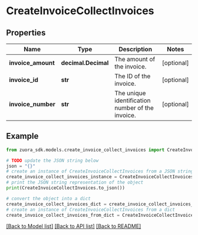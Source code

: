 # CreateInvoiceCollectInvoices


## Properties

Name | Type | Description | Notes
------------ | ------------- | ------------- | -------------
**invoice_amount** | **decimal.Decimal** | The amount of the invoice.  | [optional] 
**invoice_id** | **str** | The ID of the invoice.  | [optional] 
**invoice_number** | **str** | The unique identification number of the invoice.  | [optional] 

## Example

```python
from zuora_sdk.models.create_invoice_collect_invoices import CreateInvoiceCollectInvoices

# TODO update the JSON string below
json = "{}"
# create an instance of CreateInvoiceCollectInvoices from a JSON string
create_invoice_collect_invoices_instance = CreateInvoiceCollectInvoices.from_json(json)
# print the JSON string representation of the object
print(CreateInvoiceCollectInvoices.to_json())

# convert the object into a dict
create_invoice_collect_invoices_dict = create_invoice_collect_invoices_instance.to_dict()
# create an instance of CreateInvoiceCollectInvoices from a dict
create_invoice_collect_invoices_from_dict = CreateInvoiceCollectInvoices.from_dict(create_invoice_collect_invoices_dict)
```
[[Back to Model list]](../README.md#documentation-for-models) [[Back to API list]](../README.md#documentation-for-api-endpoints) [[Back to README]](../README.md)


